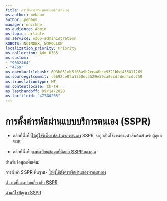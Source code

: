 ```yaml
---
title: การตั้งค่ารหัสผ่านแบบบริการตนเอง
ms.author: pebaum
author: pebaum
manager: mnirkhe
ms.audience: Admin
ms.topic: article
ms.service: o365-administration
ROBOTS: NOINDEX, NOFOLLOW
localization_priority: Priority
ms.collection: Adm_O365
ms.custom:
- "9002464"
- "4769"
ms.openlocfilehash: 693b051eb5f63a9b2eea8bce9321bbf435811269
ms.sourcegitcommit: c6692ce0fa1358ec3529e59ca0ecdfdea4cdc759
ms.translationtype: MT
ms.contentlocale: th-TH
ms.lasthandoff: 09/14/2020
ms.locfileid: "47740205"
---
```

# <a name="self-service-password-reset-sspr"></a>การตั้งค่ารหัสผ่านแบบบริการตนเอง (SSPR)

- คลิกที่นี่เพื่อ[ให้ผู้ใช้รีเซ็ตรหัสผ่านของตนเอง](https://admin.microsoft.com/Adminportal/Home#/featureexplorer/security/Sspr)  SSPR จะถูกเปิดใช้งานตามค่าเริ่มต้นสำหรับผู้ดูแลระบบ

- คลิกที่นี่เพื่อ[ลงทะเบียนข้อมูลที่ติดต่อ SSPR ของคุณ](https://go.microsoft.com/fwlink/?linkid=849451)

สำหรับข้อมูลเพิ่มเติม:

การตั้งค่า SSPR พื้นฐาน- [ให้ผู้ใช้ตั้งค่ารหัสผ่านของพวกเขาเอง](https://docs.microsoft.com/microsoft-365/admin/add-users/let-users-reset-passwords?view=o365-worldwide)

[คำถามที่ถามบ่อยเกี่ยวกับ SSPR](https://docs.microsoft.com/azure/active-directory/authentication/active-directory-passwords-faq)

[ตัวแก้ไขปัญหา SSPR](https://docs.microsoft.com/azure/active-directory/authentication/active-directory-passwords-troubleshoot)
